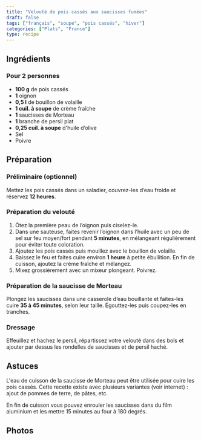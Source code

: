 ```yaml
---
title: "Velouté de pois cassés aux saucisses fumées"
draft: false
tags: ["français", "soupe", "pois cassés", "hiver"]
categories: ["Plats", "France"]
type: recipe
---
```


<!-- section -->

## Ingrédients

### Pour 2 personnes

- **100 g** de pois cassés  
- **1** oignon  
- **0,5 l** de bouillon de volaille  
- **1 cuil. à soupe** de crème fraîche  
- **1** saucisses de Morteau  
- **1** branche de persil plat  
- **0,25 cuil. à soupe** d'huile d’olive  
- Sel
- Poivre  

<!-- section -->

## Préparation

### Préliminaire (optionnel)

Mettez les pois cassés dans un saladier, couvrez-les d’eau froide et réservez **12 heures**.

### Préparation du velouté  

1. Ôtez la première peau de l’oignon puis ciselez-le.
2. Dans une sauteuse, faites revenir l’oignon dans l’huile avec un peu de sel sur feu moyen/fort pendant **5 minutes**, en mélangeant régulièrement pour éviter toute coloration.  
3. Ajoutez les pois cassés puis mouillez avec le bouillon de volaille.  
4. Baissez le feu et faites cuire environ **1 heure** à petite ébullition. En fin de cuisson, ajoutez la crème fraîche et mélangez.
5. Mixez grossièrement avec un mixeur plongeant. Poivrez.  

### Préparation de la saucisse de Morteau  

Plongez les saucisses dans une casserole d’eau bouillante et faites-les cuire **35 à 45 minutes**, selon leur taille. Égouttez-les puis coupez-les en tranches.  

### Dressage

Effeuillez et hachez le persil, répartissez votre velouté dans des bols et ajouter par dessus les rondelles de saucisses et de persil haché.  

<!-- section -->

## Astuces

L'eau de cuisson de la saucisse de Morteau peut être utilisée pour cuire les pois cassés. Cette recette existe avec plusieurs variantes (voir internet) : ajout de pommes de terre, de pâtes, etc.

En fin de cuisson vous pouvez enrouler les saucisses dans du film aluminium et les mettre 15 minutes au four à 180 degrés.

<!-- section -->

## Photos
